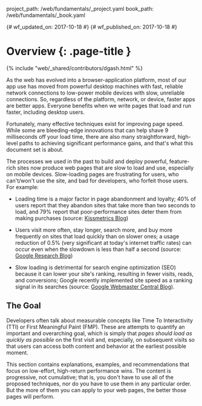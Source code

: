 ﻿project_path: /web/fundamentals/_project.yaml
book_path: /web/fundamentals/_book.yaml

{# wf_updated_on: 2017-10-18 #}
{# wf_published_on: 2017-10-18 #}

# Overview {: .page-title }

{% include "web/_shared/contributors/dgash.html" %}


As the web has evolved into a browser-application platform, most of our app use has moved from powerful desktop machines with fast, reliable network connections to low-power mobile devices with slow, unreliable connections. So, regardless of the platform, network, or device, faster apps are better apps. Everyone benefits when we write pages that load and run faster, including desktop users. 

Fortunately, many effective techniques exist for improving page speed. While some are bleeding-edge innovations that can help shave 9 milliseconds off your load time, there are also many straightforward, high-level paths to achieving significant performance gains, and that's what this document set is about.

The processes we used in the past to build and deploy powerful, feature-rich sites now produce web pages that are slow to load and use, especially on mobile devices. Slow-loading pages are frustrating for users, who can't/won't use the site, and bad for developers, who forfeit those users. For example:

* Loading time is a major factor in page abandonment and loyalty; 40% of users report that they abandon sites that take more than two seconds to load, and 79% report that poor-performance sites deter them from making purchases (source: [Kissmetrics Blog](https://blog.kissmetrics.com/loading-time/))

* Users visit more often, stay longer, search more, and buy more frequently on sites that load quickly than on slower ones; a usage reduction of 0.5% (very significant at today's internet traffic rates) can occur even when the slowdown is less than half a second (source: [Google Research Blog](https://research.googleblog.com/2009/06/speed-matters.html))

* Slow loading is detrimental for search engine optimization (SEO) because it can lower your site's ranking, resulting in fewer visits, reads, and conversions; Google recently implemented site speed as a ranking signal in its searches (source: [Google Webmaster Central Blog](https://webmasters.googleblog.com/2010/04/using-site-speed-in-web-search-ranking.html)).

## The Goal

Developers often talk about measurable concepts like Time To Interactivity (TTI) or First Meaningful Paint (FMP). These are attempts to quantify an important and overarching goal, which is simply that *pages should load as quickly as possible* on the first visit and, especially, on subsequent visits so that users can access both content and behavior at the earliest possible moment.

This section contains explanations, examples, and recommendations that focus on low-effort, high-return performance wins. The content is progressive, not cumulative; that is, you don't have to use all of the proposed techniques, nor do you have to use them in any particular order. But the more of them you can apply to your web pages, the better those pages will perform.

